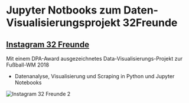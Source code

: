 # Jupyter Notbooks zum Daten-Visualisierungsprojekt 32Freunde
## [Instagram 32 Freunde](https://www.instagram.com/32freunde/)
Mit einem DPA-Award ausgezeichnetes Data-Visualisierungs-Projekt zur Fußball-WM 2018

- Datenanalyse, Visualisierung und Scraping in Python und Jupyter Notebooks 

![Instagram 32 Freunde 2](https://randlos.ams3.digitaloceanspaces.com/32freunde/32Freunde_Overview.jpg)


